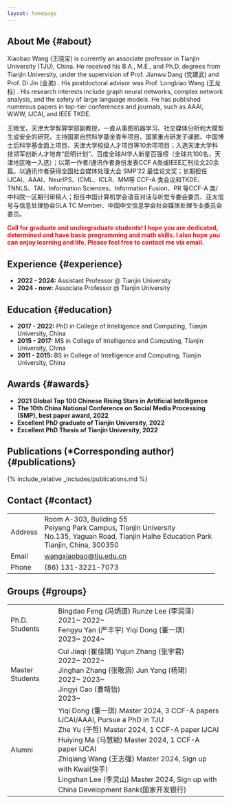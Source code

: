 ```yaml
---
layout: homepage
---
```


## About Me {#about}

Xiaobao Wang (王晓宝) is currently an associate professor in Tianjin University (TJU), China. He received his B.A., M.E., and Ph.D. degrees from Tianjin University, under the supervision of Prof. Jianwu Dang (党建武) and Prof. Di Jin (金弟) . His postdoctoral advisor was Prof. Longbiao Wang (王龙标) . His research interests include graph neural networks, complex network analysis, and the safety of large language models. He has published numerous papers in top-tier conferences and journals, such as AAAI, WWW, IJCAI, and IEEE TKDE.

王晓宝，天津大学智算学部副教授，一直从事图机器学习、社交媒体分析和大模型生成安全的研究，主持国家自然科学基金青年项目、国家重点研发子课题、中国博士后科学基金面上项目、天津大学校级人才项目等10余项项目；入选天津大学科技领军创新人才培育“启明计划”、百度全球Al华人新星百强榜（全球共100名，天津地区唯一入选）；以第一作者/通讯作者身份发表CCF A类或IEEE汇刊论文20余篇。以通讯作者获得全国社会媒体处理大会 SMP’22 最佳论文奖；长期担任 IJCAI、AAAI、NeurIPS、ICML、ICLR、MM等 CCF-A 类会议和TKDE、TNNLS、TAI、Information Sciences、Information Fusion、PR 等CCF-A 类/中科院一区期刊审稿人；担任中国计算机学会语音对话与听觉专委会委员、亚太信号与信息处理协会SLA TC Member、中国中文信息学会社会媒体处理专业委员会委员。  

<strong style="color:red">Call for graduate and undergraduate students! I hope you are dedicated, determined and have basic programming and math skills. I also hope you can enjoy learning and life. Please feel free to contact me via email.</strong>

## Experience {#experience}

- **2022 - 2024:** Assistant Professor @ Tianjin University
- **2024 - now:** Associate Professor @ Tianjin University

## Education {#education}

- **2017 - 2022:** PhD in College of Intelligence and Computing, Tianjin University, China
- **2015 - 2017:** MS in College of Intelligence and Computing, Tianjin University, China
- **2011 - 2015:** BS in College of Intelligence and Computing, Tianjin University, China

## Awards {#awards}
- **2021 Global Top 100 Chinese Rising Stars in Artificial Intelligence** 
- **The 10th China National Conference on Social Media Processing (SMP), best paper award, 2022**
- **Excellent PhD graduate of Tianjin University, 2022**
- **Excellent PhD Thesis of Tianjin University, 2022**

## Publications (*Corresponding author) {#publications}
{% include_relative _includes/publications.md %}

## Contact {#contact}

<table class="contact-info">
  <tr>
    <td class="label"><i class="fa fa-map-marker"></i>  Address</td>
    <td>
      Room A-303, Building 55<br>
      Peiyang Park Campus, Tianjin University<br>
      No.135, Yaguan Road, Tianjin Haihe Education Park<br>
      Tianjin, China, 300350
    </td>
  </tr>
  <tr>
    <td class="label"><i class="fa fa-envelope"></i>  Email</td>
    <td><a href="mailto:wangxiaobao@tju.edu.cn">wangxiaobao@tju.edu.cn</a></td>
  </tr>
  <tr>
    <td class="label"><i class="fa fa-phone"></i>  Phone</td>
    <td>(86) 131-3221-7073</td>
  </tr>
</table>

## Groups {#groups}

<table class="contact-info">
  <tr>
    <td class="label">Ph.D. Students</td>
    <td>
      Bingdao Feng (冯炳道)	Runze Lee (李润泽)<br>
      2021~	2022~<br>
      Fengyu Yan (严丰宇)	Yiqi Dong (董一琪)<br>
      2023~	2024~
    </td>
  </tr>
  <tr>
    <td class="label">Master Students</td>
    <td>
      Cui Jiaqi (崔佳琪)	Yujun Zhang (张宇君)<br>
      2022~	2022~<br>
      Jinghan Zhang (张敬涵)	Jun Yang (杨珺)<br>
      2022~	2023~<br>
      Jingyi Cao (曹靖怡)<br>
      2023~
    </td>
  </tr>
  <tr>
    <td class="label">Alumni</td>
    <td>
      Yiqi Dong (董一琪)	Master 2024, 3 CCF-A papers IJCAI/AAAI, Pursue a PhD in TJU<br>
      Zhe Yu (于哲)	Master 2024, 1 CCF-A paper IJCAI<br>
      Huiying Ma (马慧颖)	Master 2024, 1 CCF-A paper IJCAI<br>
      Zhiqiang Wang (王志强)	Master 2024, Sign up with Kwai(快手)<br>
      Lingshan Lee (李灵山)	Master 2024, Sign up with China Development Bank(国家开发银行)
    </td>
  </tr>
</table>
